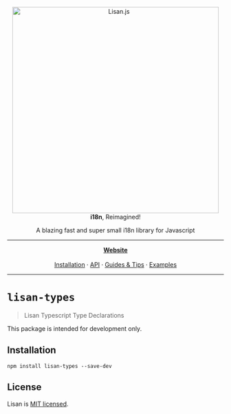<p align="center">
  <img alt="Lisan.js" src="https://lisanjs.com/img/logo/banners/5_big.png" width="480">
  <br>
  <strong>i18n</strong>, Reimagined!
</p>

<p align="center">
  A blazing fast and super small i18n library for Javascript
</p>

<hr>

<p align="center">
<a href="https://lisanjs.com"><strong>Website</strong></a><br><br>
<a href="https://lisanjs.com/docs/what-is-lisan#installation">Installation</a> ·
<a href="https://lisanjs.com/docs/full-api-reference">API</a> ·
<a href="https://lisanjs.com/docs/pluralization">Guides & Tips</a> ·
<a href="https://github.com/lisanjs/examples">Examples</a>
</p>

<hr>

# `lisan-types`

> Lisan Typescript Type Declarations

This package is intended for development only.

## Installation

```
npm install lisan-types --save-dev
```

## License

Lisan is [MIT licensed](./LICENCE).
